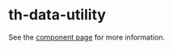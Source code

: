 # th-data-utility

See the [component page](http://sepans.github.io/th-data-utility) for more information.
